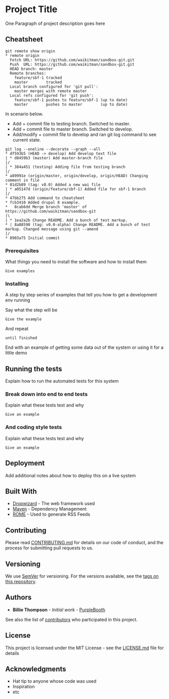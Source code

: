 # Project Title

One Paragraph of project description goes here

## Cheatsheet

```
git remote show origin
* remote origin
  Fetch URL: https://github.com/waikitman/sandbox-git.git
  Push  URL: https://github.com/waikitman/sandbox-git.git
  HEAD branch: master
  Remote branches:
    feature/sbf-1 tracked
    master        tracked
  Local branch configured for 'git pull':
    master merges with remote master
  Local refs configured for 'git push':
    feature/sbf-1 pushes to feature/sbf-1 (up to date)
    master        pushes to master        (up to date)
```

In scenario below.
* Add + commit file to testing branch. Switched to master.
* Add + commit file to master branch. Switched to develop.
* Add/modify + commit file to develop and ran git log command to see current state.
```
git log --oneline --decorate --graph --all
* df593b5 (HEAD -> develop) Add develop text file
| * d8459b3 (master) Add master-branch file
|/  
| * 384a451 (testing) Adding file from testing branch
|/  
* a89991e (origin/master, origin/develop, origin/HEAD) Changing comment in file
* 01d2b89 (tag: v0.0) Added a new wai file
| * a05147d (origin/feature/sbf-1) Added file for sbf-1 branch
|/  
* 47bb275 Add command to cheatsheet
* fcb3410 Added drupal 8 example.
*   8cab6dd Merge branch 'master' of https://github.com/waikitman/sandbox-git
|\  
| * 1ea2a2b Change README. Add a bunch of test markup.
* | 8a88590 (tag: v0.0-alpha) Change README. Add a bunch of test markup. Changed message using git --amend
|/  
* 8903a75 Initial commit
```

### Prerequisites

What things you need to install the software and how to install them

```
Give examples
```

### Installing

A step by step series of examples that tell you how to get a development env running

Say what the step will be

```
Give the example
```

And repeat

```
until finished
```

End with an example of getting some data out of the system or using it for a little demo

## Running the tests

Explain how to run the automated tests for this system

### Break down into end to end tests

Explain what these tests test and why

```
Give an example
```

### And coding style tests

Explain what these tests test and why

```
Give an example
```

## Deployment

Add additional notes about how to deploy this on a live system

## Built With

* [Dropwizard](http://www.dropwizard.io/1.0.2/docs/) - The web framework used
* [Maven](https://maven.apache.org/) - Dependency Management
* [ROME](https://rometools.github.io/rome/) - Used to generate RSS Feeds

## Contributing

Please read [CONTRIBUTING.md](https://gist.github.com/PurpleBooth/b24679402957c63ec426) for details on our code of conduct, and the process for submitting pull requests to us.

## Versioning

We use [SemVer](http://semver.org/) for versioning. For the versions available, see the [tags on this repository](https://github.com/your/project/tags). 

## Authors

* **Billie Thompson** - *Initial work* - [PurpleBooth](https://github.com/PurpleBooth)

See also the list of [contributors](https://github.com/your/project/contributors) who participated in this project.

## License

This project is licensed under the MIT License - see the [LICENSE.md](LICENSE.md) file for details

## Acknowledgments

* Hat tip to anyone whose code was used
* Inspiration
* etc
